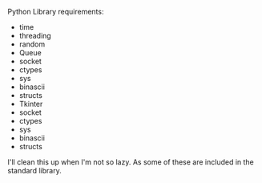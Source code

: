 Python Library requirements: 

* time
* threading
* random
* Queue
* socket
* ctypes
* sys
* binascii
* structs
* Tkinter
* socket
* ctypes
* sys
* binascii
* structs

I'll clean this up when I'm not so lazy. As some of these are included in the standard library. 
